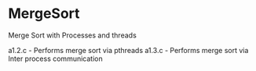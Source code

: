 # MergeSort
Merge Sort with Processes and threads

a1.2.c - Performs merge sort via pthreads
a1.3.c - Performs merge sort via Inter process communication
